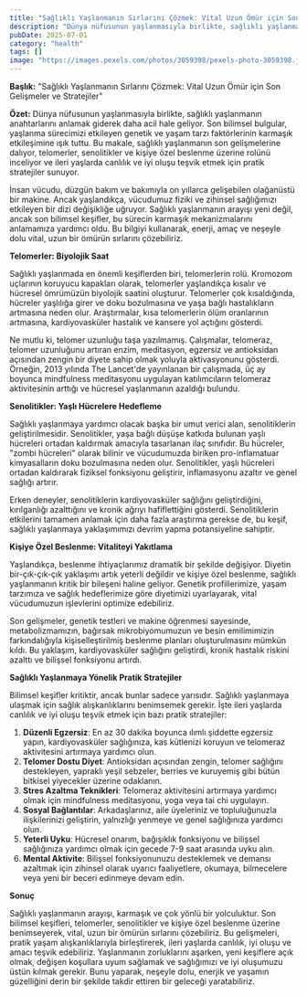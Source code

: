 ```yaml
---
title: "Sağlıklı Yaşlanmanın Sırlarını Çözmek: Vital Uzun Ömür için Son Gelişmeler ve Stratejiler"
description: "Dünya nüfusunun yaşlanmasıyla birlikte, sağlıklı yaşlanmanın anahtarlarını anlamak giderek daha acil hale geliyor. Son bilimsel bulgular, yaşlanma sürecimizi etkileyen genetik ve yaşam tarzı faktörlerinin karmaşık etkileşimine ışık tuttu."
pubDate: 2025-07-01
category: "health"
tags: []
image: "https://images.pexels.com/photos/3059398/pexels-photo-3059398.jpeg?auto=compress&cs=tinysrgb&h=650&w=940"
---
```


**Başlık:** "Sağlıklı Yaşlanmanın Sırlarını Çözmek: Vital Uzun Ömür için Son Gelişmeler ve Stratejiler"

**Özet:** Dünya nüfusunun yaşlanmasıyla birlikte, sağlıklı yaşlanmanın anahtarlarını anlamak giderek daha acil hale geliyor. Son bilimsel bulgular, yaşlanma sürecimizi etkileyen genetik ve yaşam tarzı faktörlerinin karmaşık etkileşimine ışık tuttu. Bu makale, sağlıklı yaşlanmanın son gelişmelerine dalıyor, telomerler, senolitikler ve kişiye özel beslenme üzerine rolünü inceliyor ve ileri yaşlarda canlılık ve iyi oluşu teşvik etmek için pratik stratejiler sunuyor.

İnsan vücudu, düzgün bakım ve bakımıyla on yıllarca gelişebilen olağanüstü bir makine. Ancak yaşlandıkça, vücudumuz fiziki ve zihinsel sağlığımızı etkileyen bir dizi değişikliğe uğruyor. Sağlıklı yaşlanmanın arayışı yeni değil, ancak son bilimsel keşifler, bu sürecin karmaşık mekanizmalarını anlamamıza yardımcı oldu. Bu bilgiyi kullanarak, enerji, amaç ve neşeyle dolu vital, uzun bir ömürün sırlarını çözebiliriz.

**Telomerler: Biyolojik Saat**

Sağlıklı yaşlanmada en önemli keşiflerden biri, telomerlerin rolü. Kromozom uçlarının koruyucu kapakları olarak, telomerler yaşlandıkça kısalır ve hücresel ömrümüzün biyolojik saatini oluşturur. Telomerler çok kısaldığında, hücreler yaşlılığa girer ve doku bozulmasına ve yaşa bağlı hastalıkların artmasına neden olur. Araştırmalar, kısa telomerlerin ölüm oranlarının artmasına, kardiyovasküler hastalık ve kansere yol açtığını gösterdi.

Ne mutlu ki, telomer uzunluğu taşa yazılmamış. Çalışmalar, telomeraz, telomer uzunluğunu artıran enzim, meditasyon, egzersiz ve antioksidan açısından zengin bir diyete sahip olmak yoluyla aktivasyonunu gösterdi. Örneğin, 2013 yılında The Lancet'de yayınlanan bir çalışmada, üç ay boyunca mindfulness meditasyonu uygulayan katılımcıların telomeraz aktivitesinin arttığı ve hücresel yaşlanmanın azaldığı bulundu.

**Senolitikler: Yaşlı Hücrelere Hedefleme**

Sağlıklı yaşlanmaya yardımcı olacak başka bir umut verici alan, senolitiklerin geliştirilmesidir. Senolitikler, yaşa bağlı düşüşe katkıda bulunan yaşlı hücreleri ortadan kaldırmak amacıyla tasarlanan ilaç sınıfıdır. Bu hücreler, "zombi hücreleri" olarak bilinir ve vücudumuzda biriken pro-inflamatuar kimyasalların doku bozulmasına neden olur. Senolitikler, yaşlı hücreleri ortadan kaldırarak fiziksel fonksiyonu geliştirir, inflamasyonu azaltır ve genel sağlığı artırır.

Erken deneyler, senolitiklerin kardiyovasküler sağlığını geliştirdiğini, kırılganlığı azalttığını ve kronik ağrıyı hafiflettiğini gösterdi. Senolitiklerin etkilerini tamamen anlamak için daha fazla araştırma gerekse de, bu keşif, sağlıklı yaşlanmaya yaklaşımımızı devrim yapma potansiyeline sahiptir.

**Kişiye Özel Beslenme: Vitaliteyi Yakıtlama**

Yaşlandıkça, beslenme ihtiyaçlarımız dramatik bir şekilde değişiyor. Diyetin bir-çık-çık-çık yaklaşımı artık yeterli değildir ve kişiye özel beslenme, sağlıklı yaşlanmanın kritik bir bileşeni haline geliyor. Genetik profillerimize, yaşam tarzımıza ve sağlık hedeflerimize göre diyetimizi uyarlayarak, vital vücudumuzun işlevlerini optimize edebiliriz.

Son gelişmeler, genetik testleri ve makine öğrenmesi sayesinde, metabolizmamızın, bağırsak mikrobiyomumuzun ve besin emilimimizin farkındalığıyla kişiselleştirilmiş beslenme planları oluşturulmasını mümkün kıldı. Bu yaklaşım, kardiyovasküler sağlığını geliştirdi, kronik hastalık riskini azalttı ve bilişsel fonksiyonu artırdı.

**Sağlıklı Yaşlanmaya Yönelik Pratik Stratejiler**

Bilimsel keşifler kritiktir, ancak bunlar sadece yarısıdır. Sağlıklı yaşlanmaya ulaşmak için sağlık alışkanlıklarını benimsemek gerekir. İşte ileri yaşlarda canlılık ve iyi oluşu teşvik etmek için bazı pratik stratejiler:

1. **Düzenli Egzersiz**: En az 30 dakika boyunca ılımlı şiddette egzersiz yapın, kardiyovasküler sağlığınıza, kas kütlenizi koruyun ve telomeraz aktivitesini artırmaya yardımcı olun.
2. **Telomer Dostu Diyet**: Antioksidan açısından zengin, telomer sağlığını destekleyen, yapraklı yeşil sebzeler, berries ve kuruyemiş gibi bütün bitkisel yiyecekler üzerine odaklanın.
3. **Stres Azaltma Teknikleri**: Telomeraz aktivitesini artırmaya yardımcı olmak için mindfulness meditasyonu, yoga veya tai chi uygulayın.
4. **Sosyal Bağlantılar**: Arkadaşlarınız, aile üyeleriniz ve topluluğunuzla ilişkilerinizi geliştirin, yalnızlığı yenmeye ve genel sağlığınıza yardımcı olun.
5. **Yeterli Uyku**: Hücresel onarım, bağışıklık fonksiyonu ve bilişsel sağlığınıza yardımcı olmak için gecede 7-9 saat arasında uyku alın.
6. **Mental Aktivite**: Bilişsel fonksiyonunuzu desteklemek ve demansı azaltmak için zihinsel olarak uyarıcı faaliyetlere, okumaya, bilmecelere veya yeni bir beceri edinmeye devam edin.

**Sonuç**

Sağlıklı yaşlanmanın arayışı, karmaşık ve çok yönlü bir yolculuktur. Son bilimsel keşifleri, telomerler, senolitikler ve kişiye özel beslenme üzerine benimseyerek, vital, uzun bir ömürün sırlarını çözebiliriz. Bu gelişmeleri, pratik yaşam alışkanlıklarıyla birleştirerek, ileri yaşlarda canlılık, iyi oluşu ve amacı teşvik edebiliriz. Yaşlanmanın zorluklarını aşarken, yeni keşiflere açık olmak, değişen koşullara uyum sağlamak ve sağlığımızı ve iyi oluşumuzu üstün kılmak gerekir. Bunu yaparak, neşeyle dolu, enerjik ve yaşamın güzelliğini derin bir şekilde takdir ettiren bir geleceği yaratabiliriz.